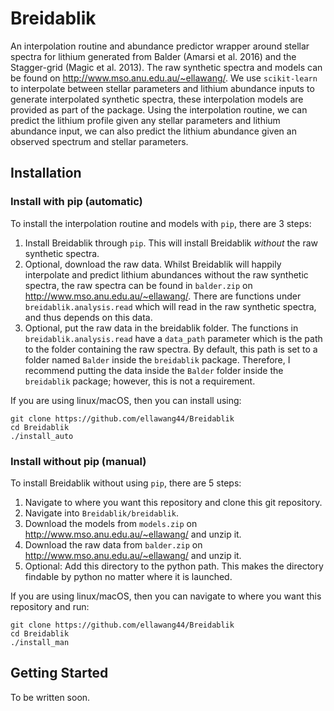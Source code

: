 # Breidablik
An interpolation routine and abundance predictor wrapper around stellar spectra for lithium generated from Balder (Amarsi et al. 2016) and the Stagger-grid (Magic et al. 2013). The raw synthetic spectra and models can be found on http://www.mso.anu.edu.au/~ellawang/. We use `scikit-learn` to interpolate between stellar parameters and lithium abundance inputs to generate interpolated synthetic spectra, these interpolation models are provided as part of the package. Using the interpolation routine, we can predict the lithium profile given any stellar parameters and lithium abundance input, we can also predict the lithium abundance given an observed spectrum and stellar parameters.

## Installation
### Install with pip (automatic)
To install the interpolation routine and models with `pip`, there are 3 steps:  
1. Install Breidablik through `pip`. This will install Breidablik _without_ the raw synthetic spectra.  
2. Optional, download the raw data. Whilst Breidablik will happily interpolate and predict lithium abundances without the raw synthetic spectra, the raw spectra can be found in `balder.zip` on http://www.mso.anu.edu.au/~ellawang/. There are functions under `breidablik.analysis.read` which will read in the raw synthetic spectra, and thus depends on this data.  
3. Optional, put the raw data in the breidablik folder. The functions in `breidablik.analysis.read` have a `data_path` parameter which is the path to the folder containing the raw spectra. By default, this path is set to a folder named `Balder` inside the `breidablik` package. Therefore, I recommend putting the data inside the `Balder` folder inside the `breidablik` package; however, this is not a requirement.  

If you are using linux/macOS, then you can install using:
```
git clone https://github.com/ellawang44/Breidablik
cd Breidablik
./install_auto
```

### Install without pip (manual)
To install Breidablik without using `pip`, there are 5 steps:

1. Navigate to where you want this repository and clone this git repository.
2. Navigate into `Breidablik/breidablik`.
3. Download the models from `models.zip` on http://www.mso.anu.edu.au/~ellawang/ and unzip it.
4. Download the raw data from `balder.zip` on http://www.mso.anu.edu.au/~ellawang/ and unzip it.
5. Optional: Add this directory to the python path. This makes the directory findable by python no matter where it is launched.

If you are using linux/macOS, then you can navigate to where you want this repository and run:
```
git clone https://github.com/ellawang44/Breidablik
cd Breidablik
./install_man
```

## Getting Started
To be written soon.
